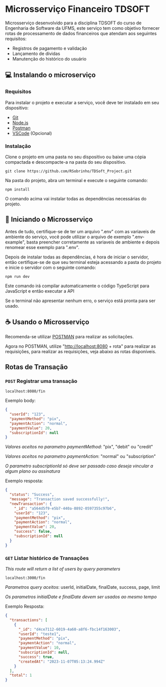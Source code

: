 # Microsserviço Financeiro TDSOFT

Microsserviço desenvolvido para a disciplina TDSOFT do curso de Engenharia de Software da UFMS, este serviço tem como objetivo fornecer rotas de processamento de dados financeiros que atendam aos seguintes requisitos:

- Registros de pagamento e validação
- Lançamento de dívidas
- Manutenção do histórico do usuário

## 💻 Instalando o microserviço

### Requisitos

Para instalar o projeto e executar a serviço, você deve ter instalado em seu dispositivo:

- [Git](https://git-scm.com/downloads)
- [Node.js](https://nodejs.org)
- [Postman](https://www.postman.com)
- [VSCode](https://code.visualstudio.com) (Opcional)

### Instalação

Clone o projeto em uma pasta no seu dispositivo ou baixe uma cópia compactada e descompacte-a na pasta do seu dispositivo.

```
git clone https://github.com/RSobrinho/TDSoft_Project.git
```

Na pasta do projeto, abra um terminal e execute o seguinte comando:

```
npm install
```

O comando acima vai instalar todas as dependências necessárias do projeto.

## 🚀 Iniciando o Microsserviço

Antes de tudo, certifique-se de ter um arquivo ".env" com as variaveis de ambiente do serviço, você pode utilizar o arquivo de exemplo ".env-example", basta preencher corretamente as variaveis de ambiente e depois renomear esse exemplo para ".env".

Depois de instalar todas as dependências, é hora de iniciar o servidor, então certifique-se de que seu terminal esteja acessando a pasta do projeto e inicie o servidor com o seguinte comando:

```
npm run dev
```

Este comando irá compilar automaticamente o código TypeScript para JavaScript e então executar a API

Se o terminal não apresentar nenhum erro, o serviço está pronta para ser usado.

## ☕ Usando o Microsserviço

Recomenda-se utilizar [POSTMAN](https://www.postman.com) para realizar as solicitações.

Agora no POSTMAN, utilize "[http://localhost:8080](http://localhost:8080) + rota" para realizar as requisições, para realizar as requisições, veja abaixo as rotas disponíveis.

## Rotas de Transação

### `POST` Registrar uma transação

```
localhost:8080/fin
```

Exemplo body:

```json
{
  "userId": "123",
  "paymentMethod": "pix",
  "paymentAction": "normal",
  "paymentValue": 20,
  "subscriptionId": null
}
```

_Valores aceitos no parametro paymentMethod_: "pix", "debit" ou "credit"

_Valores aceitos no parametro paymentAction_: "normal" ou "subscription"

_O parametro subscriptionId só deve ser passado caso deseja vincular a algum plano ou assinatura_

Exemplo resposta:

```json
{
  "status": "Success",
  "message": "Transaction saved successfully!",
  "newTransaction": {
    "_id": "a564d5f9-e5b7-440a-8892-0597355c97b6",
    "userId": "123",
    "paymentMethod": "pix",
    "paymentAction": "normal",
    "paymentValue": 20,
    "success": false,
    "subscriptionId": null
  }
}
```

### `GET` Listar histórico de Transações

_This route will return a list of users by query parameters_

```
localhost:3000/fin
```

_Parametros query aceitos_: userId, initialDate, finalDate, success, page, limit

_Os parametros initialDate e finalDate devem ser usados ao mesmo tempo_

Exemplo Resposta:

```json
{
  "transactions": [
    {
      "_id": "d4ce7112-6019-4a60-a8f6-fbc14f163003",
      "userId": "teste1",
      "paymentMethod": "pix",
      "paymentAction": "normal",
      "paymentValue": 10,
      "subscriptionId": null,
      "success": true,
      "createdAt": "2023-11-07T05:13:24.994Z"
    }
  ],
  "total": 1
}
```
